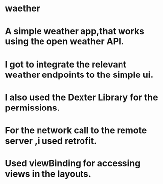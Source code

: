 # waether
# A simple weather app,that works using the open weather API.
# I got to integrate the relevant weather endpoints to the simple ui.
# I also used the Dexter Library for the permissions.
# For the network call to the remote server ,i used retrofit.
# Used viewBinding for accessing views in the layouts.

